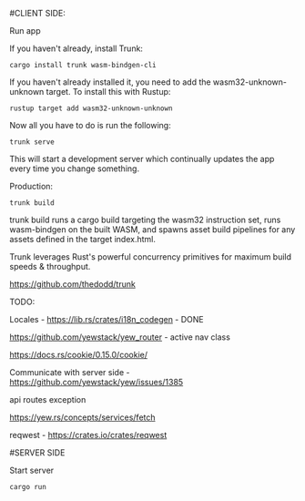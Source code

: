 #CLIENT SIDE:

Run app

If you haven't already, install Trunk:

```
cargo install trunk wasm-bindgen-cli
```

If you haven't already installed it, you need to add the wasm32-unknown-unknown target. To install this with Rustup:

```
rustup target add wasm32-unknown-unknown
```

Now all you have to do is run the following:

```
trunk serve
```

This will start a development server which continually updates the app every time you change something.


Production:

```
trunk build
```

trunk build runs a cargo build targeting the wasm32 instruction set, runs wasm-bindgen on the built WASM, and spawns asset build pipelines for any assets defined in the target index.html.

Trunk leverages Rust's powerful concurrency primitives for maximum build speeds & throughput.

https://github.com/thedodd/trunk

TODO:

Locales - https://lib.rs/crates/i18n_codegen - DONE

https://github.com/yewstack/yew_router - active nav class

https://docs.rs/cookie/0.15.0/cookie/


Communicate with server side - https://github.com/yewstack/yew/issues/1385

api routes exception

https://yew.rs/concepts/services/fetch

reqwest - https://crates.io/crates/reqwest


#SERVER SIDE

Start server
```bash
cargo run
```